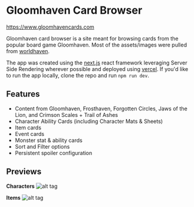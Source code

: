 # Gloomhaven Card Browser

https://www.gloomhavencards.com

Gloomhaven card browser is a site meant for browsing cards from the popular board game Gloomhaven. Most of the assets/images were pulled from [worldhaven](https://github.com/any2cards/worldhaven).

The app was created using the [next.js](https://nextjs.org/) react framework leveraging Server Side Rendering wherever possible and deployed using [vercel](https://vercel.com/). If you'd like to run the app locally, clone the repo and run `npm run dev`.

## Features

- Content from Gloomhaven, Frosthaven, Forgotten Circles, Jaws of the Lion, and Crimson Scales + Trail of Ashes
- Character Ability Cards (including Character Mats & Sheets)
- Item cards
- Event cards
- Monster stat & ability cards
- Sort and Filter options
- Persistent spoiler configuration

## Previews

**Characters**
![alt tag](https://github.com/cmlenius/gloomhaven-card-viewer/blob/main/preview/characters.jpg)

**Items**
![alt tag](https://github.com/cmlenius/gloomhaven-card-viewer/blob/main/preview/items.jpg)
